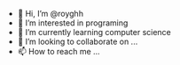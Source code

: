 - 👋 Hi, I’m @royghh
- 👀 I’m interested in programing 
- 🌱 I’m currently learning computer science
- 💞️ I’m looking to collaborate on ...
- 📫 How to reach me ...

<!---
royghh/royghh is a ✨ special ✨ repository because its `README.md` (this file) appears on your GitHub profile.
You can click the Preview link to take a look at your changes.
--->
